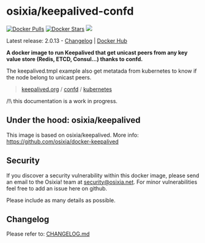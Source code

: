 # osixia/keepalived-confd

[![Docker Pulls](https://img.shields.io/docker/pulls/osixia/keepalived-confd.svg)][hub]
[![Docker Stars](https://img.shields.io/docker/stars/osixia/keepalived-confd.svg)][hub]
[![](https://images.microbadger.com/badges/image/osixia/keepalived-confd.svg)](http://microbadger.com/images/osixia/keepalived-confd "Get your own image badge on microbadger.com")

[hub]: https://hub.docker.com/r/osixia/keepalived-confd/

Latest release: 2.0.13 - [Changelog](CHANGELOG.md) | [Docker Hub](https://hub.docker.com/r/osixia/keepalived-confd/) 

**A docker image to run Keepalived that get unicast peers from any key value store (Redis, ETCD, Consul...) thanks to confd.**

The keepalived.tmpl example also get metatada from kubernetes to know if the node belong to unicast peers.

> [keepalived.org](http://keepalived.org/) /  [confd](https://github.com/kelseyhightower/confd) / [kubernetes](https://github.com/kubernetes/kubernetes)

/!\ this documentation is a work in progress.

## Under the hood: osixia/keepalived

This image is based on osixia/keepalived.
More info: https://github.com/osixia/docker-keepalived

## Security
If you discover a security vulnerability within this docker image, please send an email to the Osixia! team at security@osixia.net. For minor vulnerabilities feel free to add an issue here on github.

Please include as many details as possible.

## Changelog

Please refer to: [CHANGELOG.md](CHANGELOG.md)

